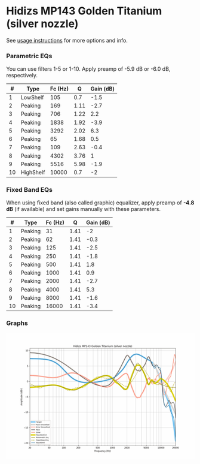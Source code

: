 # Hidizs MP143 Golden Titanium (silver nozzle)
See [usage instructions](https://github.com/jaakkopasanen/AutoEq#usage) for more options and info.

### Parametric EQs
You can use filters 1-5 or 1-10. Apply preamp of -5.9 dB or -6.0 dB, respectively.

|   # | Type      |   Fc (Hz) |    Q |   Gain (dB) |
|-----|-----------|-----------|------|-------------|
|   1 | LowShelf  |       105 | 0.7  |        -1.5 |
|   2 | Peaking   |       169 | 1.11 |        -2.7 |
|   3 | Peaking   |       706 | 1.22 |         2.2 |
|   4 | Peaking   |      1838 | 1.92 |        -3.9 |
|   5 | Peaking   |      3292 | 2.02 |         6.3 |
|   6 | Peaking   |        65 | 1.68 |         0.5 |
|   7 | Peaking   |       109 | 2.63 |        -0.4 |
|   8 | Peaking   |      4302 | 3.76 |         1   |
|   9 | Peaking   |      5516 | 5.98 |        -1.9 |
|  10 | HighShelf |     10000 | 0.7  |        -2   |

### Fixed Band EQs
When using fixed band (also called graphic) equalizer, apply preamp of **-4.8 dB** (if available) and set gains manually with these parameters.

|   # | Type    |   Fc (Hz) |    Q |   Gain (dB) |
|-----|---------|-----------|------|-------------|
|   1 | Peaking |        31 | 1.41 |        -2   |
|   2 | Peaking |        62 | 1.41 |        -0.3 |
|   3 | Peaking |       125 | 1.41 |        -2.5 |
|   4 | Peaking |       250 | 1.41 |        -1.8 |
|   5 | Peaking |       500 | 1.41 |         1.8 |
|   6 | Peaking |      1000 | 1.41 |         0.9 |
|   7 | Peaking |      2000 | 1.41 |        -2.7 |
|   8 | Peaking |      4000 | 1.41 |         5.3 |
|   9 | Peaking |      8000 | 1.41 |        -1.6 |
|  10 | Peaking |     16000 | 1.41 |        -3.4 |

### Graphs
![](./Hidizs%20MP143%20Golden%20Titanium%20(silver%20nozzle).png)
